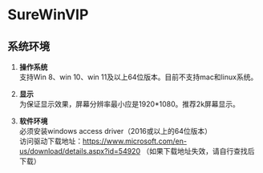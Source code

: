 # SureWinVIP

## 系统环境
1. **操作系统**  
   支持Win 8、win 10、win 11及以上64位版本。目前不支持mac和linux系统。  

2. **显示**  
   为保证显示效果，屏幕分辨率最小应是1920*1080。推荐2k屏幕显示。  

3. **软件环境**   
   必须安装windows access driver（2016或以上的64位版本）  
   访问驱动下载地址：https://www.microsoft.com/en-us/download/details.aspx?id=54920
   （如果下载地址失效，请自行查找后下载）

